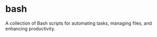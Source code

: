 # bash
A collection of Bash scripts for automating tasks, managing files, and enhancing productivity.

